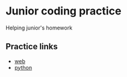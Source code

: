 # Junior coding practice

Helping junior's homework

## Practice links
- [web](web/web.md)
- [python](python/python.md)